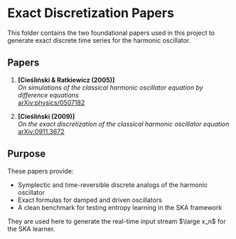# Exact Discretization Papers

This folder contains the two foundational papers used in this project to generate exact discrete time series for the harmonic oscillator.

## Papers

1. **[Cieśliński & Ratkiewicz (2005)]**  
   *On simulations of the classical harmonic oscillator equation by difference equations*  
   [arXiv:physics/0507182](https://arxiv.org/abs/physics/0507182)

2. **[Cieśliński (2009)]**  
   *On the exact discretization of the classical harmonic oscillator equation*  
   [arXiv:0911.3672](https://arxiv.org/abs/0911.3672)

##  Purpose

These papers provide:
- Symplectic and time-reversible discrete analogs of the harmonic oscillator
- Exact formulas for damped and driven oscillators
- A clean benchmark for testing entropy learning in the SKA framework

They are used here to generate the real-time input stream $\large x_n$ for the SKA learner.

